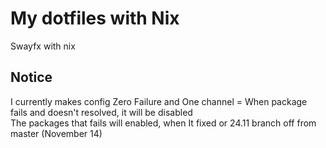 # My dotfiles with Nix

Swayfx with nix

## Notice

I currently makes config Zero Failure and One channel = When package fails and doesn't resolved, it will be disabled  
The packages that fails will enabled, when It fixed or 24.11 branch off from master (November 14)

